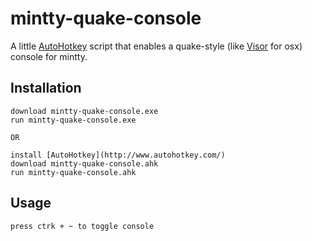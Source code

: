 # mintty-quake-console

A little [AutoHotkey](http://www.autohotkey.com/) script that enables a quake-style (like [Visor](http://visor.binaryage.com/) for osx) console for mintty.

## Installation

	download mintty-quake-console.exe
	run mintty-quake-console.exe

	OR

	install [AutoHotkey](http://www.autohotkey.com/)
	download mintty-quake-console.ahk
	run mintty-quake-console.ahk

## Usage

	press ctrk + ~ to toggle console
